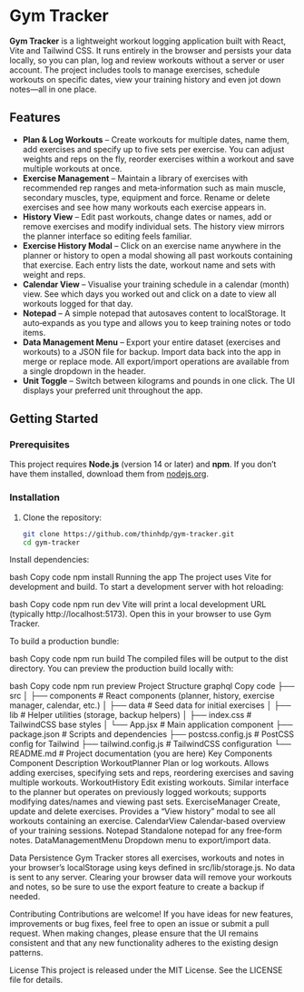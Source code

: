 # Gym Tracker

**Gym Tracker** is a lightweight workout logging application built with React, Vite and Tailwind CSS. It runs entirely in the browser and persists your data locally, so you can plan, log and review workouts without a server or user account. The project includes tools to manage exercises, schedule workouts on specific dates, view your training history and even jot down notes—all in one place.

## Features

- **Plan & Log Workouts** – Create workouts for multiple dates, name them, add exercises and specify up to five sets per exercise. You can adjust weights and reps on the fly, reorder exercises within a workout and save multiple workouts at once.
- **Exercise Management** – Maintain a library of exercises with recommended rep ranges and meta‑information such as main muscle, secondary muscles, type, equipment and force. Rename or delete exercises and see how many workouts each exercise appears in.
- **History View** – Edit past workouts, change dates or names, add or remove exercises and modify individual sets. The history view mirrors the planner interface so editing feels familiar.
- **Exercise History Modal** – Click on an exercise name anywhere in the planner or history to open a modal showing all past workouts containing that exercise. Each entry lists the date, workout name and sets with weight and reps.
- **Calendar View** – Visualise your training schedule in a calendar (month) view. See which days you worked out and click on a date to view all workouts logged for that day.
- **Notepad** – A simple notepad that autosaves content to localStorage. It auto‑expands as you type and allows you to keep training notes or todo items.
- **Data Management Menu** – Export your entire dataset (exercises and workouts) to a JSON file for backup. Import data back into the app in merge or replace mode. All export/import operations are available from a single dropdown in the header.
- **Unit Toggle** – Switch between kilograms and pounds in one click. The UI displays your preferred unit throughout the app.

## Getting Started

### Prerequisites

This project requires **Node.js** (version 14 or later) and **npm**. If you don’t have them installed, download them from [nodejs.org](https://nodejs.org/).

### Installation

1. Clone the repository:
   ```bash
   git clone https://github.com/thinhdp/gym-tracker.git
   cd gym-tracker
Install dependencies:

bash
Copy code
npm install
Running the app
The project uses Vite for development and build. To start a development server with hot reloading:

bash
Copy code
npm run dev
Vite will print a local development URL (typically http://localhost:5173). Open this in your browser to use Gym Tracker.

To build a production bundle:

bash
Copy code
npm run build
The compiled files will be output to the dist directory. You can preview the production build locally with:

bash
Copy code
npm run preview
Project Structure
graphql
Copy code
├── src
│   ├── components        # React components (planner, history, exercise manager, calendar, etc.)
│   ├── data              # Seed data for initial exercises
│   ├── lib               # Helper utilities (storage, backup helpers)
│   ├── index.css         # TailwindCSS base styles
│   └── App.jsx           # Main application component
├── package.json          # Scripts and dependencies
├── postcss.config.js     # PostCSS config for Tailwind
├── tailwind.config.js    # TailwindCSS configuration
└── README.md             # Project documentation (you are here)
Key Components
Component	Description
WorkoutPlanner	Plan or log workouts. Allows adding exercises, specifying sets and reps, reordering exercises and saving multiple workouts.
WorkoutHistory	Edit existing workouts. Similar interface to the planner but operates on previously logged workouts; supports modifying dates/names and viewing past sets.
ExerciseManager	Create, update and delete exercises. Provides a “View history” modal to see all workouts containing an exercise.
CalendarView	Calendar‑based overview of your training sessions.
Notepad	Standalone notepad for any free‑form notes.
DataManagementMenu	Dropdown menu to export/import data.

Data Persistence
Gym Tracker stores all exercises, workouts and notes in your browser’s localStorage using keys defined in src/lib/storage.js. No data is sent to any server. Clearing your browser data will remove your workouts and notes, so be sure to use the export feature to create a backup if needed.

Contributing
Contributions are welcome! If you have ideas for new features, improvements or bug fixes, feel free to open an issue or submit a pull request. When making changes, please ensure that the UI remains consistent and that any new functionality adheres to the existing design patterns.

License
This project is released under the MIT License. See the LICENSE file for details.
